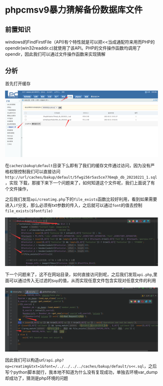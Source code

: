# phpcmsv9暴力猜解备份数据库文件

## 前置知识

windows的FindFirstFile（API)有个特性就是可以把<<当成通配符来用而PHP的opendir(win32readdir.c)就使用了该API。PHP的文件操作函数均调用了opendir，因此我们可以通过文件操作函数来实现猜解

## 分析

首先打开缓存

![](pic/1.png)

在`caches\bakup\default`目录下么即有了我们的缓存文件通过访问，因为没有严格权限控制我们可以直接访问`http://url/caches/bakup/default/5fwgi56r5as5ce776mqb_db_20210221_1.sql`，实现 下载，那接下来下一个问题来了，如何知道这个文件呢，我们上面说了有个文件操作，

之后我们发现`api/creatimg.php`下的`file_exists`函数比较好利用，看到如果需要进入`if`分支，那么必须有txt参数的传入，之后就可以通过`font`的值去控制`file_exists($fontfile)`

![](pic/3.png)

下一个问题来了，这不在网站目录，如何直接访问到呢，之后我们发现`api.php`,里面可以通过传入无过滤的`$op`的值，从而实现任意文件包含实现对任意文件的利用

![](pic/2.png)

因此我们可以构造url`/api.php?op=creatimg&txt=1&font=/../../../../caches/bakup/default/s<<.sql`，之后写个python脚本就行，我本地不知道为什么没有复现成功，单独去环境var_dump却成功了，猜测是php环境的问题